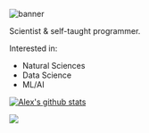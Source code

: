 ![banner](https://user-images.githubusercontent.com/101715326/158585781-04004098-f9e2-40c3-9350-010361799459.png)

Scientist & self-taught programmer.

Interested in:
- Natural Sciences
- Data Science
- ML/AI

[![Alex's github stats](https://github-readme-stats.vercel.app/api?username=escasinas&theme=darcula&show_icons=true)](https://github.com/escasinas)

![](https://komarev.com/ghpvc/?username=escasinas&color=orange)
